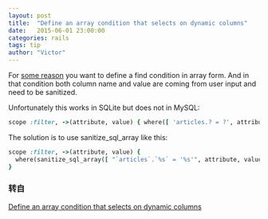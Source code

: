 ```yaml
---
layout: post
title:  "Define an array condition that selects on dynamic columns"
date:   2015-06-01 23:00:00
categories: rails
tags: tip
author: "Victor"
---
```


For [some reason](http://makandra.com/notes/740-know-the-side-effects-of-using-hashes-for-conditions) you want to define a find condition in array form. And in that condition both column name and value are coming from user input and need to be sanitized.

Unfortunately this works in SQLite but does not in MySQL:

```ruby
scope :filter, ->(attribute, value) { where([ 'articles.? = ?', attribute, value ]) }
```

The solution is to use sanitize_sql_array like this:

```ruby
scope :filter, ->(attribute, value) {
  where(sanitize_sql_array([ "`articles`.`%s` = '%s'", attribute, value ]))
}
```


### 转自

[Define an array condition that selects on dynamic columns](http://makandracards.com/makandra/741-define-an-array-condition-that-selects-on-dynamic-columns)
